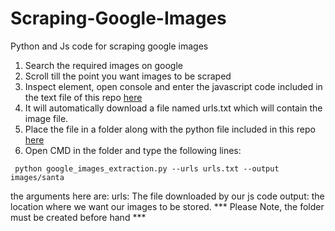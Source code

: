 # Scraping-Google-Images
Python and Js code for scraping google images

1. Search the required images on google
2. Scroll till the point you want images to be scraped
3. Inspect element, open console and enter the javascript code included in the text file of this repo [here](https://github.com/dhananjay1710/Scraping-Google-Images/blob/main/RunCodeInConsoleOnGoogleImages.txt)
4. It will automatically download a file named urls.txt which will contain the image file.
5. Place the file in a folder along with the python file included in this repo [here](https://github.com/dhananjay1710/Scraping-Google-Images/blob/main/google_images_extraction.py)
6. Open CMD in the folder and type the following lines:

```
 python google_images_extraction.py --urls urls.txt --output images/santa
```

the arguments here are:
  urls: The file downloaded  by our js code
  output: the location where we want our images to be stored. 
  *** Please Note, the folder must be created before hand ***
